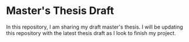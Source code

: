 # Master's Thesis Draft

In this repository, I am sharing my draft master's thesis. I will be updating this repository with the latest thesis draft as I look to finish my project. 
